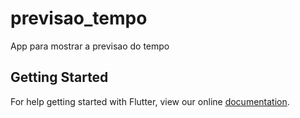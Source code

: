 # previsao_tempo

App para mostrar a previsao do tempo

## Getting Started

For help getting started with Flutter, view our online
[documentation](https://flutter.io/).
